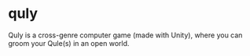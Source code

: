 quly
====

Quly is a cross-genre computer game (made with Unity), where you can groom your Qule(s) in an open world.

